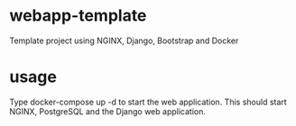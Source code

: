 # webapp-template
Template project using NGINX, Django, Bootstrap and Docker

# usage
Type docker-compose up -d to start the web application. This should start NGINX, 
PostgreSQL and the Django web application. 